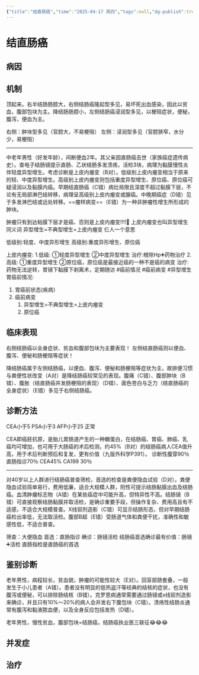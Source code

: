 ```yaml
---
{"title":"结直肠癌","time":"2025-04-17 周四","tags":null,"dg-publish":true,"permalink":"/200 学习/208 内科学/第04篇 消化系统/第09章 结直肠癌/结直肠癌/","dgPassFrontmatter":true,"created":"2025-04-17T17:40:33.763+08:00","updated":"2025-04-17T18:23:50.526+08:00"}
---
```


# 结直肠癌
## 病因
## 机制
顶起来。右半结肠肠腔大，右侧结肠癌隆起型多见，易坏死出血感染，因此以贫血，腹部包块为主。降结肠肠腔小，左侧结肠癌浸润型多见，以梗阻症状，便秘，腹泻，便血为主。

右侧：肿块型多见（官腔大，不易梗阻）
左侧：浸润型多见（官腔狭窄，水分少，易梗阻）
***
中老年男性（好发年龄），间断便血2年。其父亲因直肠癌去世（家族癌症遗传病史）。查电子结肠镜提示直肠、乙状结肠多发溃疡，活检3块，病理为黏膜慢性炎伴轻度异型增生。考虑诊断是上皮内瘤变（B对）。低级别上皮内瘤变相当于原来的轻、中度异型增生。高级别上皮内瘤变则包括重度异型增生、原位癌、原位癌可疑浸润以及黏膜内癌。早期结直肠癌（C错）病灶局限且深度不超过黏膜下层，不论有无局部淋巴结转移，病理呈高级别上皮内瘤变或腺癌。中晚期癌症（D错）见于多发淋巴结或远处转移。==瘤样病变==（E错）为一种非肿瘤性增生所形成的肿块。

肿瘤只有到达粘膜下层才是癌、否则是上皮内瘤变‼️‼️🫵
上皮内瘤变也叫异型增生同义词
异型增生=不典型增生=上皮内瘤变
仨人一个意思

低级别:轻度、中度异形增生
高级别:重度异形增生、原位癌

上皮内瘤变:
1.低级:
   ①轻度异型增生
   ②中度异型增生
治疗:根除Hp➕药物治疗
2.高级:
   ①重度异型增生
   ②原位癌，原位癌是最接近癌的一种不是癌的病变
治疗:药物无法逆转，胃镜下黏膜下剥离术，定期随访
#癌前情况 #癌前病变 #异型增生
胃癌前情况:
1. 胃癌前状态(疾病）
2. 癌前病变
	1. 异型增生=不典型增生=上皮内瘤变
	2. 原位癌
## 临床表现
右侧结肠癌以全身症状、贫血和腹部包块为主要表现！
左侧结直肠癌则以便血、腹泻、便秘和肠梗阻等症状！

降结肠癌属于左侧结肠癌，以便血、腹泻、便秘和肠梗阻等症状为主，故排便习惯与粪便性状改变（A对）是降结肠癌较常见的表现。腹痛（C错）、腹部肿块（B错）、腹胀（结直肠癌并发肠梗阻的表现）（D错）、面色苍白与乏力（结直肠癌的全身症状）（E错）多见于右侧结肠癌。
## 诊断方法
CEA小于5
PSA小于3
AFP小于25
正常

CEA即癌胚抗原，是胎儿胃肠道产生的一种糖蛋白，在结肠癌、胃癌、肺癌、乳癌均可增加，也可用于大肠癌的术后检测。约45%（B对）的结肠癌病人CEA值升高，用于术后判断预后和复发，更有价值（九版外科学P391）。
诊断性腹穿90％
直肠指诊70％
CEA45%
CA199 30％
***
对40岁以上人群进行结肠癌普查筛检，首选的检查是粪便隐血试验（D对）。粪便隐血试验简单易行，费用低廉，适合大规模人群，阳性可提示结肠黏膜出血及结肠癌。血清肿瘤标志物（A错）在某些癌症中可能升高，但特异性不高。结肠镜（B错）可直接观察结肠黏膜并取活检，是确诊重要手段，但操作复杂、费用高且有不适感，不适合大规模普查。X线钡剂造影（C错）可显示结肠形态，但对早期结肠癌检出率低，无法取活检。腹部B超（E错）受肠道气体和粪便干扰，准确性和敏感性低，不适合普查。

筛查：大便隐血
首选：直肠指诊
确诊：肠镜活检
结肠癌首选确诊最有价值：肠镜➕活检
直肠指检是直肠癌的首选
## 鉴别诊断
老年男性，病程较长，贫血貌，肿瘤的可能性较大（E对）。回盲部肠套叠，一般发生于小儿患者（A错）。患者没有明显的低热盗汗等经典的结核的症状，也没有腹泻或便秘，可以排除肠结核（B错）。克罗恩病通常需要通过肠镜或x线钡剂造影来确诊，并且只有10%～20%的病人会并发右下腹包块（C错）。溃疡性结肠炎通常有腹泻和黏液脓血便，以及全身反应包括发热（D错）。

老年男性，慢性贫血，腹部包块=结肠癌，结肠癌执业医三联征😂😂😂
## 并发症
## 治疗


















































































































































































































































































































































































































































